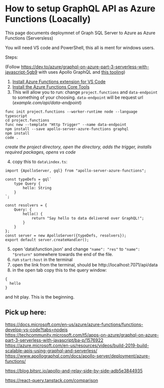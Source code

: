 # How to setup GraphQL API as Azure Functions (Loacally)

This page documents deploymnet of Graph SQL Server to Azure as Azure Functions (Serversless)

You will need VS code and PowerShell, this all is ment for windows users.

Steps:

(Follow https://dev.to/azure/graphql-on-azure-part-3-serverless-with-javascript-5gb9 with uses Apollo GraphQL and [this tooling](https://www.apollographql.com/docs/apollo-server/deployment/azure-functions/))
1. [Install Azure Functions extension for VS Code](https://marketplace.visualstudio.com/items?itemName=ms-azuretools.vscode-azurefunctions)
2. [Install the Azure Functions Core Tools](https://docs.microsoft.com/en-us/azure/azure-functions/functions-run-local?tabs=windows%2Ccsharp%2Cbash&WT.mc_id=techcommunity-blog-aapowell#v2)
3. This will allow you to run:
change `project.functions` and `data-endpoint` to something of your choosing. `data-endpoint` will be request url (_example.com/api/data-endpoint_)
```
func init project.functions --worker-runtime node --language typescript
cd project.functions
func new --template "Http Trigger" --name data-endpoint
npm install --save apollo-server-azure-functions graphql
npm install
code .
```
_create the project directory, open the directory, adds the trigger, installs required packages, opens vs code_


4. copy this to `data\index.ts`:
```
import {ApolloServer, gql} from "apollo-server-azure-functions";

const typeDefs = gql`
    type Query {
        hello: String
    }
`;

const resolvers = {
	Query: {
		hello() {
			return "Say hello to data delivered over GraphQL!";
		}
	}
};
const server = new ApolloServer({typeDefs, resolvers});
export default server.createHandler();
```
5. open 'data\function.json' and change `"name": "res"` to `"name": "$return"` somewhere towards the end of the file. 
6. run `start:host` in the terminal
7. open the link from the terminal, should be http://localhost:7071/api/data
8. in the open tab copy this to the query window:
```
{
  hello
}
```

and hit play. This is the beginning.

## Pick up here:
https://docs.microsoft.com/en-us/azure/azure-functions/functions-develop-vs-code?tabs=nodejs
https://techcommunity.microsoft.com/t5/apps-on-azure/graphql-on-azure-part-3-serverless-with-javascript/ba-p/1576922
https://azure.microsoft.com/en-us/resources/videos/build-2019-build-scalable-apis-using-graphql-and-serverless/
https://www.apollographql.com/docs/apollo-server/deployment/azure-functions/

https://blog.bitsrc.io/apollo-and-relay-side-by-side-adb5e3844935


https://react-query.tanstack.com/comparison

